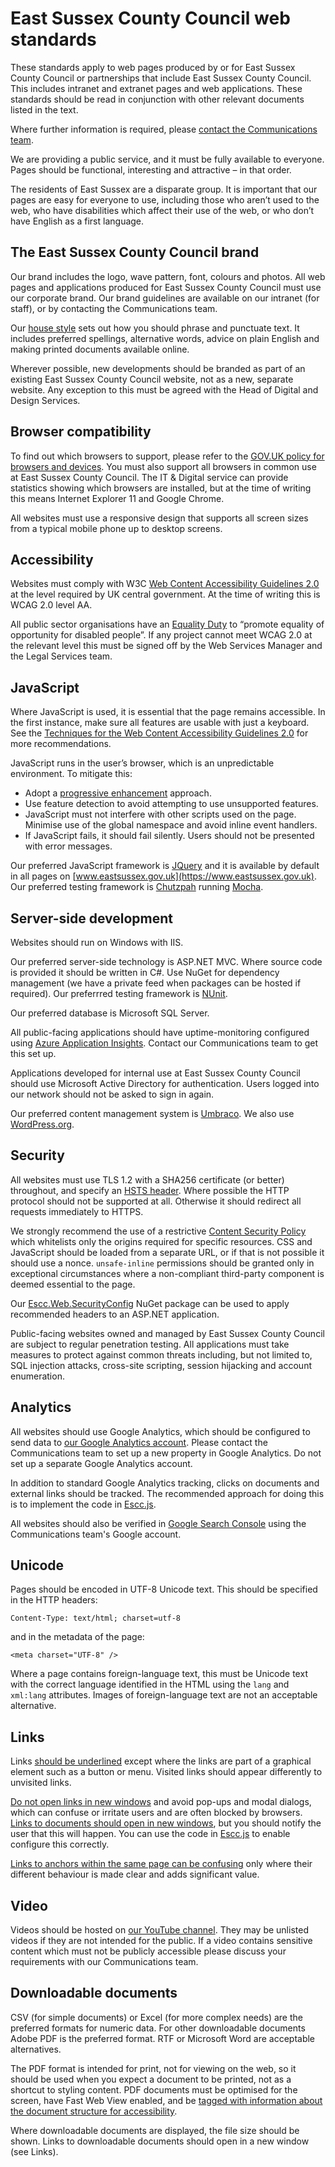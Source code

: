 # East Sussex County Council web standards

These standards apply to web pages produced by or for East Sussex County Council or partnerships that include East Sussex County Council. This includes intranet and extranet pages and web applications. These standards should be read in conjunction with other relevant documents listed in the text.

Where further information is required, please [contact the Communications team](https://apps.eastsussex.gov.uk/contactus/emailus/feedback.aspx).
 
We are providing a public service, and it must be fully available to everyone. Pages should be functional, interesting and attractive – in that order.

The residents of East Sussex are a disparate group. It is important that our pages are easy for everyone to use, including those who aren’t used to the web, who have disabilities which affect their use of the web, or who don’t have English as a first language. 

## The East Sussex County Council brand

Our brand includes the logo, wave pattern, font, colours and photos. All web pages and applications produced for East Sussex County Council must use our corporate brand. Our brand guidelines are available on our intranet (for staff), or by contacting the Communications team.  

Our [house style](https://www.eastsussex.gov.uk/about-this-site/housestyle/) sets out how you should phrase and punctuate text. It includes preferred spellings, alternative words, advice on plain English and making printed documents available online. 

Wherever possible, new developments should be branded as part of an existing East Sussex County Council website, not as a new, separate website. Any exception to this must be agreed with the Head of Digital and Design Services.
 
## Browser compatibility

To find out which browsers to support, please refer to the [GOV.UK policy for browsers and devices](https://www.gov.uk/service-manual/technology/designing-for-different-browsers-and-devices). You must also support all browsers in common use at East Sussex County Council. The IT & Digital service can provide statistics showing which browsers are installed, but at the time of writing this means Internet Explorer 11 and Google Chrome.

All websites must use a responsive design that supports all screen sizes from a typical mobile phone up to desktop screens.

## Accessibility

Websites must comply with W3C [Web Content Accessibility Guidelines 2.0](http://www.w3.org/TR/WCAG20/) at the level required by UK central government. At the time of writing this is WCAG 2.0 level AA.   

All public sector organisations have an [Equality Duty](https://www.equalityhumanrights.com/en/advice-and-guidance/public-sector-equality-duty) to “promote equality of opportunity for disabled people”. If any project cannot meet WCAG 2.0 at the relevant level this must be signed off by the Web Services Manager and the Legal Services team.

## JavaScript

Where JavaScript is used, it is essential that the page remains accessible. In the first instance, make sure all features are usable with just a keyboard. See the [Techniques for the Web Content Accessibility Guidelines 2.0](http://www.w3.org/TR/WCAG20-TECHS/) for more recommendations.

JavaScript runs in the user’s browser, which is an unpredictable environment. To mitigate this:

*	Adopt a [progressive enhancement](https://en.wikipedia.org/wiki/Progressive_enhancement) approach. 
*	Use feature detection to avoid attempting to use unsupported features.
*	JavaScript must not interfere with other scripts used on the page. Minimise use of the global namespace and avoid inline event handlers.
*	If JavaScript fails, it should fail silently. Users should not be presented with error messages.	

Our preferred JavaScript framework is [JQuery](http://jquery.com/) and it is available by default in all pages on [www.eastsussex.gov.uk](https://www.eastsussex.gov.uk). Our preferred testing framework is [Chutzpah](https://github.com/mmanela/chutzpah) running [Mocha](http://mochajs.org/). 


## Server-side development

Websites should run on Windows with IIS.

Our preferred server-side technology is ASP.NET MVC. Where source code is provided it should be written in C#. Use NuGet for dependency management (we have a private feed when packages can be hosted if required). Our preferrred testing framework is [NUnit](http://www.nunit.org/).

Our preferred database is Microsoft SQL Server.

All public-facing applications should have uptime-monitoring configured using [Azure Application Insights](https://azure.microsoft.com/en-us/services/application-insights/). Contact our Communications team to get this set up.

Applications developed for internal use at East Sussex County Council should use Microsoft Active Directory for authentication. Users logged into our network should not be asked to sign in again.

Our preferred content management system is [Umbraco](https://umbraco.com/). We also use [WordPress.org](https://en-gb.wordpress.org/).

## Security

All websites must use TLS 1.2 with a SHA256 certificate (or better) throughout, and specify an [HSTS header](https://en.wikipedia.org/wiki/HTTP_Strict_Transport_Security). Where possible the HTTP protocol should not be supported at all. Otherwise it should redirect all requests immediately to HTTPS.

We strongly recommend the use of a restrictive [Content Security Policy](https://content-security-policy.com/) which whitelists only the origins required for specific resources. CSS and JavaScript should be loaded from a separate URL, or if that is not possible it should use a nonce. `unsafe-inline` permissions should be granted only in exceptional circumstances where a non-compliant third-party component is deemed essential to the page.

Our [Escc.Web.SecurityConfig](https://github.com/east-sussex-county-council/Escc.Web.SecurityConfig) NuGet package can be used to apply recommended headers to an ASP.NET application.

Public-facing websites owned and managed by East Sussex County Council are subject to regular penetration testing. All applications must take measures to protect against common threats including, but not limited to, SQL injection attacks, cross-site scripting, session hijacking and account enumeration.

## Analytics

All websites should use Google Analytics, which should be configured to send data to [our Google Analytics account](https://data.gov.uk/dataset/east-sussex-county-council-web-analytics). Please contact the Communications team to set up a new property in Google Analytics. Do not set up a separate Google Analytics account.

In addition to standard Google Analytics tracking, clicks on documents and external links should be tracked. The recommended approach for doing this is to implement the code in [Escc.js](https://github.com/east-sussex-county-council/Escc.js).

All websites should also be verified in [Google Search Console](https://www.google.com/webmasters/tools/) using the Communications team's Google account.

## Unicode

Pages should be encoded in UTF-8 Unicode text. This should be specified in the HTTP headers:

	Content-Type: text/html; charset=utf-8

and in the metadata of the page:

	<meta charset="UTF-8" />

Where a page contains foreign-language text, this must be Unicode text with the correct language identified in the HTML using the `lang` and `xml:lang` attributes. Images of foreign-language text are not an acceptable alternative.

## Links

Links [should be underlined](http://www.useit.com/alertbox/20040510.html) except where the links are part of a graphical element such as a button or menu. Visited links should appear differently to unvisited links.
 
[Do not open links in new windows](http://www.smashingmagazine.com/2008/07/01/should-links-open-in-new-windows/) and avoid pop-ups and modal dialogs, which can confuse or irritate users and are often blocked by browsers. [Links to documents should open in new windows](http://www.useit.com/alertbox/open_new_windows.html), but you should notify the user that this will happen. You can use the code in [Escc.js](https://github.com/east-sussex-county-council/Escc.js) to enable configure this correctly.

[Links to anchors within the same page can be confusing](https://www.nngroup.com/articles/in-page-links/) only where their different behaviour is made clear and adds significant value.

## Video

Videos should be hosted on [our YouTube channel](https://www.youtube.com/user/EastSussexCC). They may be unlisted videos if they are not intended for the public. If a video contains sensitive content which must not be publicly accessible please discuss your requirements with our Communications team.

## Downloadable documents

CSV (for simple documents) or Excel (for more complex needs) are the preferred formats for numeric data. For other downloadable documents Adobe PDF is the preferred format. RTF or Microsoft Word are acceptable alternatives. 

The PDF format is intended for print, not for viewing on the web, so it should be used when you expect a document to be printed, not as a shortcut to styling content. PDF documents must be optimised for the screen, have Fast Web View enabled, and be [tagged with information about the document structure for accessibility](http://www.adobe.com/uk/accessibility/products/acrobat/training.html). 

Where downloadable documents are displayed, the file size should be shown. Links to downloadable documents should open in a new window (see Links).